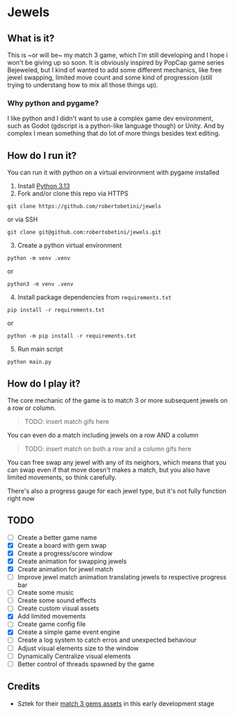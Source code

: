 # Jewels

## What is it?

This is ~or will be~ my match 3 game, which I'm still developing and I hope i won't be giving up so soon.
It is obviously inspired by PopCap game series Bejeweled, but I kind of wanted to add some different mechanics, like free jewel swapping, limited move count and some kind of progression (still trying to understang how to mix all those things up).

### Why python and pygame?

I like python and I didn't want to use a complex game dev environment, such as Godot (gdscript is a python-like language though) or Unity.
And by complex I mean something that do lot of more things besides text editing.

## How do I run it?

You can run it with python on a virtual environment with pygame  installed

1. Install [Python 3.13](https://www.python.org/downloads/)
2. Fork and/or clone this repo via HTTPS
```shell
git clone https://github.com/robertobetini/jewels
```
or via SSH
```shell
git clone git@github.com:robertobetini/jewels.git
```
3. Create a python virtual environment
```shell
python -m venv .venv
```
or
```shell
python3 -m venv .venv
```
4. Install package dependencies from `requirements.txt`
```shell
pip install -r requirements.txt
```
or
```shell
python -m pip install -r requirements.txt
```
5. Run main script
```shell
python main.py
```

## How do I play it?

The core mechanic of the game is to match 3 or more subsequent jewels on a row or column. 

> TODO: insert match gifs here

You can even do a match including jewels on a row AND a column

> TODO: insert match on both a row and a column gifs here

You can free swap any jewel with any of its neighors, which means that you can swap even if that move doesn't makes a match, but you also have limited movements, so think carefully.

There's also a progress gauge for each jewel type, but it's not fully function right now

## TODO

- [ ] Create a better game name
- [x] Create a board with gem swap
- [x] Create a progress/score window
- [x] Create animation for swapping jewels
- [x] Create animation for jewel match
- [ ] Improve jewel match animation translating jewels to respective progress bar
- [ ] Create some music
- [ ] Create some sound effects
- [ ] Create custom visual assets
- [x] Add limited movements
- [ ] Create game config file 
- [x] Create a simple game event engine
- [ ] Create a log system to catch erros and unexpected behaviour
- [ ] Adjust visual elements size to the window
- [ ] Dynamically Centralize visual elements
- [ ] Better control of threads spawned by the game

## Credits

* Sztek for their [match 3 gems assets](https://sztek.itch.io/match-3-gems-pixel-art) in this early development stage

